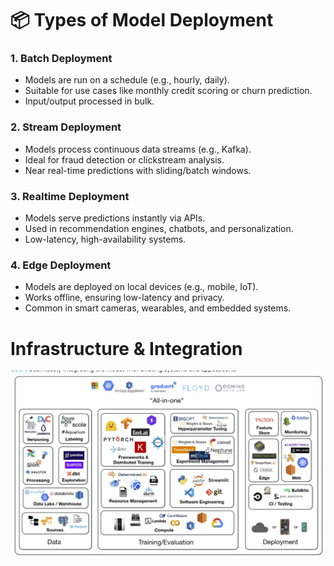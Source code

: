 


# 📦 Types of Model Deployment

### 1. **Batch Deployment**

* Models are run on a schedule (e.g., hourly, daily).
* Suitable for use cases like monthly credit scoring or churn prediction.
* Input/output processed in bulk.

### 2. **Stream Deployment**

* Models process continuous data streams (e.g., Kafka).
* Ideal for fraud detection or clickstream analysis.
* Near real-time predictions with sliding/batch windows.

### 3. **Realtime Deployment**

* Models serve predictions instantly via APIs.
* Used in recommendation engines, chatbots, and personalization.
* Low-latency, high-availability systems.

### 4. **Edge Deployment**

* Models are deployed on local devices (e.g., mobile, IoT).
* Works offline, ensuring low-latency and privacy.
* Common in smart cameras, wearables, and embedded systems.


# Infrastructure & Integration
<img src="img/image1.png">